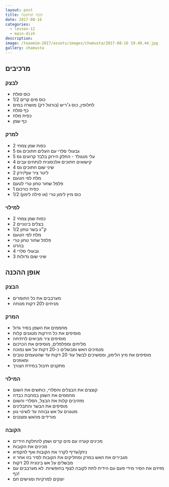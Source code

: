 ```yaml
---
layout: post
title: קובה חמוסטה
date: 2017-08-16
categories:
  - lesson-12
  - main-dish
description: 
image: /teaamim-2017/assets/images/chamusta/2017-08-16 19.40.44.jpg
gallery: chamusta
---
```


## מרכיבים

### לבצק 
- כוס סולת
- 1/2 כוס מים קרים
- לחלופין, כוס ג׳ריש (בורגול דק) מושרה במים
- כף סולת
- כפית מלח
- כף שמן

### למרק 
- 2 כפות שמן צמחי
- 5 גבעולי סלרי עם העלים חתוכים גס
- 5 עלי מנגולד - החלק הירוק בלבד קרועים גס
- 4 קישואים חתוכים אלכסונית לנתחים עבים
- 4 שיני שום חתוכים גס
- 2 ליטר ציר עוף/ירק
- מלח לפי הטעם
- פלפל שחור טחון טרי לטעם
- 1 כפית כורכום
- 1/2 כוס מיץ לימון טרי (או פילה לימון)

### למילוי 
- 2 כפות שמן צמחי
- 2 בצלים בינוניים
- 1/2 ק״ג בשר טחון
- מלח לפי הטעם
- פלפל שחור טחון טרי
- בהרט
- 4 גבעולי סלרי
- 3 שיני שום גדולות

## אופן ההכנה

### הבצק 
- מערבבים את כל החומרים
- מניחים ל20 דקות מנוחה

### המרק 
- מחממים את השמן בסיר גדול
- מוסיפים את כל הירקות מטגנים קלות
- מוסיפים ציר מביאים לרתיחה
- מליחים ומפלפלים, מוסיפים את הכרכום
- מנמיכים האש ומבשלים כ-20 דקות על אש נמוכה
- מוסיפים את מיץ הלימון, וממשיכים לבשל עוד 20 דקות עד שהטעמים טובים ומאוזנים
- מתקנים תיבול במידת הצורך

### המילוי 
- קוצצים את הבצלים והסלרי, כותשים את השום
- מחממים את השמן במחבת כבדה
- מזהיבים קלות את הבצל, הסלרי והשום
- מוסיפים את הבשר והתבלינים
- מטגנים על אש גבוהה עד לשינוי גוון
- מורידים מהאש ומצננים

### הקובה 

- מכינים קערה עם מים קרים ושמן להחלקת הידיים
- מכינים את הקובות
- ניתן/עדיף לקרר את הקובות ואף להקפיא
- מגבירים את האש במרק ומחליקים את הקובות לסיר בזו אחר זו
- מבשלים על אש בינונית 20 דקות
- מזיזים את הסיר מידי פעם עם הידית לתת לקובה לצוף בחופשיות. לא מערבבים עם כף!
- יוצקים למרקיות ומגישים חם
 
